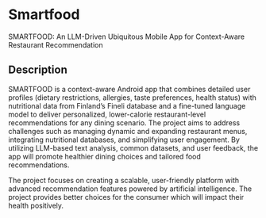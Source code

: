 # Smartfood

SMARTFOOD: An LLM-Driven Ubiquitous Mobile App for Context-Aware Restaurant Recommendation

## Description
SMARTFOOD is a context-aware Android app that combines detailed user profiles (dietary restrictions, allergies, taste preferences, health status) with nutritional data from Finland’s Fineli database and a fine-tuned language model to deliver personalized, lower-calorie restaurant-level recommendations for any dining scenario. The project aims to address challenges such as managing dynamic and expanding restaurant menus, integrating nutritional databases, and simplifying user engagement. By utilizing LLM-based text analysis, common datasets, and user feedback, the app will promote healthier dining choices and tailored food recommendations.

The project focuses on creating a scalable, user-friendly platform with advanced recommendation features powered by artificial intelligence. The project provides better choices for the consumer which will impact their health positively.
